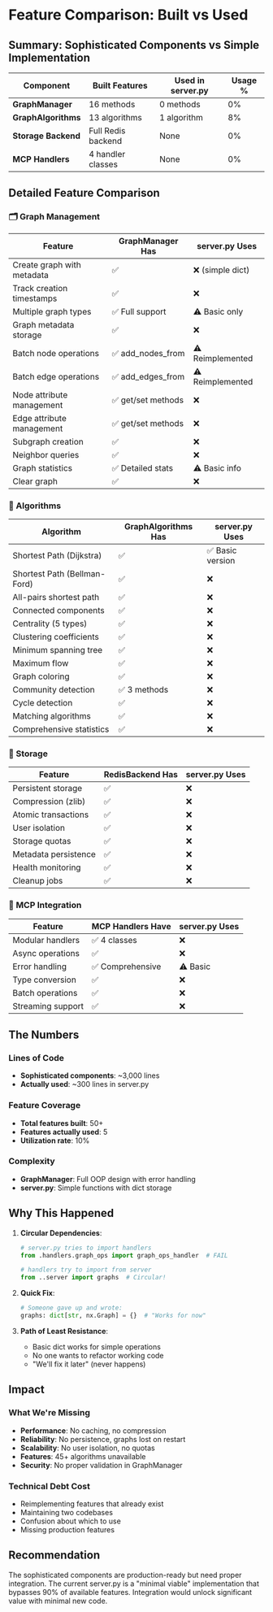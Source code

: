# Feature Comparison: Built vs Used

## Summary: Sophisticated Components vs Simple Implementation

| Component | Built Features | Used in server.py | Usage % |
|-----------|---------------|-------------------|---------|
| **GraphManager** | 16 methods | 0 methods | 0% |
| **GraphAlgorithms** | 13 algorithms | 1 algorithm | 8% |
| **Storage Backend** | Full Redis backend | None | 0% |
| **MCP Handlers** | 4 handler classes | None | 0% |

## Detailed Feature Comparison

### 🗂️ Graph Management

| Feature | GraphManager Has | server.py Uses |
|---------|-----------------|----------------|
| Create graph with metadata | ✅ | ❌ (simple dict) |
| Track creation timestamps | ✅ | ❌ |
| Multiple graph types | ✅ Full support | ⚠️ Basic only |
| Graph metadata storage | ✅ | ❌ |
| Batch node operations | ✅ add_nodes_from | ⚠️ Reimplemented |
| Batch edge operations | ✅ add_edges_from | ⚠️ Reimplemented |
| Node attribute management | ✅ get/set methods | ❌ |
| Edge attribute management | ✅ get/set methods | ❌ |
| Subgraph creation | ✅ | ❌ |
| Neighbor queries | ✅ | ❌ |
| Graph statistics | ✅ Detailed stats | ⚠️ Basic info |
| Clear graph | ✅ | ❌ |

### 🧮 Algorithms

| Algorithm | GraphAlgorithms Has | server.py Uses |
|-----------|-------------------|----------------|
| Shortest Path (Dijkstra) | ✅ | ✅ Basic version |
| Shortest Path (Bellman-Ford) | ✅ | ❌ |
| All-pairs shortest path | ✅ | ❌ |
| Connected components | ✅ | ❌ |
| Centrality (5 types) | ✅ | ❌ |
| Clustering coefficients | ✅ | ❌ |
| Minimum spanning tree | ✅ | ❌ |
| Maximum flow | ✅ | ❌ |
| Graph coloring | ✅ | ❌ |
| Community detection | ✅ 3 methods | ❌ |
| Cycle detection | ✅ | ❌ |
| Matching algorithms | ✅ | ❌ |
| Comprehensive statistics | ✅ | ❌ |

### 💾 Storage

| Feature | RedisBackend Has | server.py Uses |
|---------|-----------------|----------------|
| Persistent storage | ✅ | ❌ |
| Compression (zlib) | ✅ | ❌ |
| Atomic transactions | ✅ | ❌ |
| User isolation | ✅ | ❌ |
| Storage quotas | ✅ | ❌ |
| Metadata persistence | ✅ | ❌ |
| Health monitoring | ✅ | ❌ |
| Cleanup jobs | ✅ | ❌ |

### 🔌 MCP Integration

| Feature | MCP Handlers Have | server.py Uses |
|---------|------------------|----------------|
| Modular handlers | ✅ 4 classes | ❌ |
| Async operations | ✅ | ❌ |
| Error handling | ✅ Comprehensive | ⚠️ Basic |
| Type conversion | ✅ | ❌ |
| Batch operations | ✅ | ❌ |
| Streaming support | ✅ | ❌ |

## The Numbers

### Lines of Code
- **Sophisticated components**: ~3,000 lines
- **Actually used**: ~300 lines in server.py

### Feature Coverage
- **Total features built**: 50+
- **Features actually used**: 5
- **Utilization rate**: 10%

### Complexity
- **GraphManager**: Full OOP design with error handling
- **server.py**: Simple functions with dict storage

## Why This Happened

1. **Circular Dependencies**: 
   ```python
   # server.py tries to import handlers
   from .handlers.graph_ops import graph_ops_handler  # FAIL
   
   # handlers try to import from server
   from ..server import graphs  # Circular!
   ```

2. **Quick Fix**:
   ```python
   # Someone gave up and wrote:
   graphs: dict[str, nx.Graph] = {}  # "Works for now"
   ```

3. **Path of Least Resistance**:
   - Basic dict works for simple operations
   - No one wants to refactor working code
   - "We'll fix it later" (never happens)

## Impact

### What We're Missing
- **Performance**: No caching, no compression
- **Reliability**: No persistence, graphs lost on restart  
- **Scalability**: No user isolation, no quotas
- **Features**: 45+ algorithms unavailable
- **Security**: No proper validation in GraphManager

### Technical Debt Cost
- Reimplementing features that already exist
- Maintaining two codebases
- Confusion about which to use
- Missing production features

## Recommendation

The sophisticated components are production-ready but need proper integration. The current server.py is a "minimal viable" implementation that bypasses 90% of available features. Integration would unlock significant value with minimal new code.